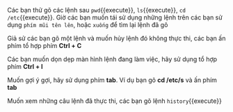 Các bạn thử gõ các lệnh sau `pwd`{{execute}}, `ls`{{execute}}, `cd /etc`{{execute}}. Giờ các bạn muốn tái sử dụng những lệnh trên các bạn sử dụng `phím mũi tên lên`, hoặc `xuống` để tìm lại lệnh đã gõ


Giả sử các bạn gõ một lệnh và muốn hủy lệnh đó không thực thi, các bạn ấn phím tổ hợp phím **Ctrl + C**


Các bạn muốn dọn dẹp màn hình lệnh đang làm việc, hãy sử dụng tổ hợp phím **Ctrl + l**


Muốn gợi ý gợi, hãy sử dụng phím **tab**. Ví dụ bạn gõ **cd /etc/s** và ấn phím **tab**


Muốn xem những câu lệnh đã thực thi, các bạn gõ lệnh `history`{{execute}}


